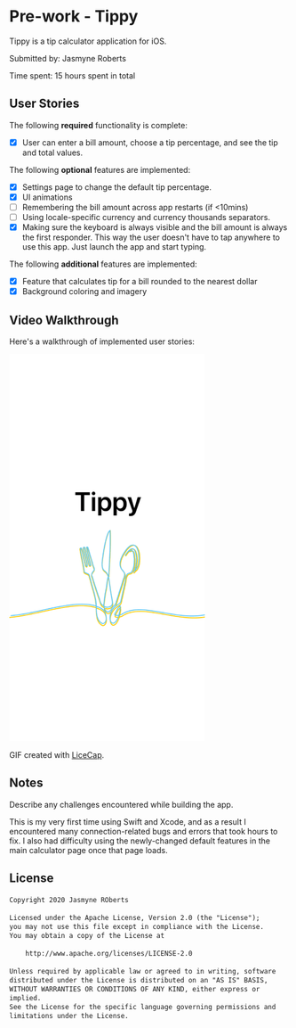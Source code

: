# Pre-work - Tippy

Tippy is a tip calculator application for iOS.

Submitted by: Jasmyne Roberts

Time spent: 15 hours spent in total

## User Stories

The following **required** functionality is complete:

* [x] User can enter a bill amount, choose a tip percentage, and see the tip and total values.

The following **optional** features are implemented:
* [x] Settings page to change the default tip percentage.
* [x] UI animations
* [ ] Remembering the bill amount across app restarts (if <10mins)
* [ ] Using locale-specific currency and currency thousands separators.
* [x] Making sure the keyboard is always visible and the bill amount is always the first responder. This way the user doesn't have to tap anywhere to use this app. Just launch the app and start typing.

The following **additional** features are implemented:

- [x] Feature that calculates tip for a bill rounded to the nearest dollar
- [x] Background coloring and imagery

## Video Walkthrough 

Here's a walkthrough of implemented user stories:

![](tippy-walkthrough.gif)

GIF created with [LiceCap](http://www.cockos.com/licecap/).

## Notes

Describe any challenges encountered while building the app.

This is my very first time using Swift and Xcode, and as a result I encountered many connection-related bugs and errors that took hours to fix. I also had difficulty using the newly-changed default features in the main calculator page once that page loads.

## License

    Copyright 2020 Jasmyne ROberts

    Licensed under the Apache License, Version 2.0 (the "License");
    you may not use this file except in compliance with the License.
    You may obtain a copy of the License at

        http://www.apache.org/licenses/LICENSE-2.0

    Unless required by applicable law or agreed to in writing, software
    distributed under the License is distributed on an "AS IS" BASIS,
    WITHOUT WARRANTIES OR CONDITIONS OF ANY KIND, either express or implied.
    See the License for the specific language governing permissions and
    limitations under the License.
